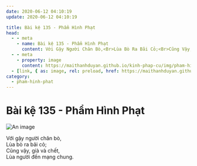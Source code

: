 ```yaml
---
date: 2020-06-12 04:10:19
update: 2020-06-12 04:10:19

title: Bài kệ 135 - Phẩm Hình Phạt
head:
  - - meta
    - name: Bài kệ 135 - Phẩm Hình Phạt
      content: Với Gậy Người Chăn Bò,<Br>Lùa Bò Ra Bãi Cỏ;<Br>Cũng Vậy, Già Và Chết,<Br>Lùa Người Đến Mạng Chung.<Br>
  - - meta
    - property: image
      content: https://maithanhduyan.github.io/kinh-phap-cu/img/pham-hinh-phat/pham-hinh-phat-135.jpg
  - [link, { as: image, rel: preload, href: https://maithanhduyan.github.io/kinh-phap-cu/img/pham-hinh-phat/pham-hinh-phat-135.jpg }]
category:
  - pham-hinh-phat
---
```


# Bài kệ 135 - Phẩm Hình Phạt

![An image](/img/pham-hinh-phat/pham-hinh-phat-135.jpg)

Với gậy người chăn bò,<br>Lùa bò ra bãi cỏ;<br>Cũng vậy, già và chết,<br>Lùa người đến mạng chung.<br>
